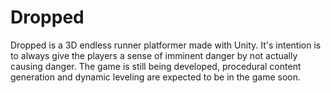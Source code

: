 # Dropped
Dropped is a 3D endless runner platformer made with Unity. It's intention is to always give the players a sense of imminent danger by not actually causing danger. The game is still being developed, procedural content generation and dynamic leveling are expected to be in the game soon.

